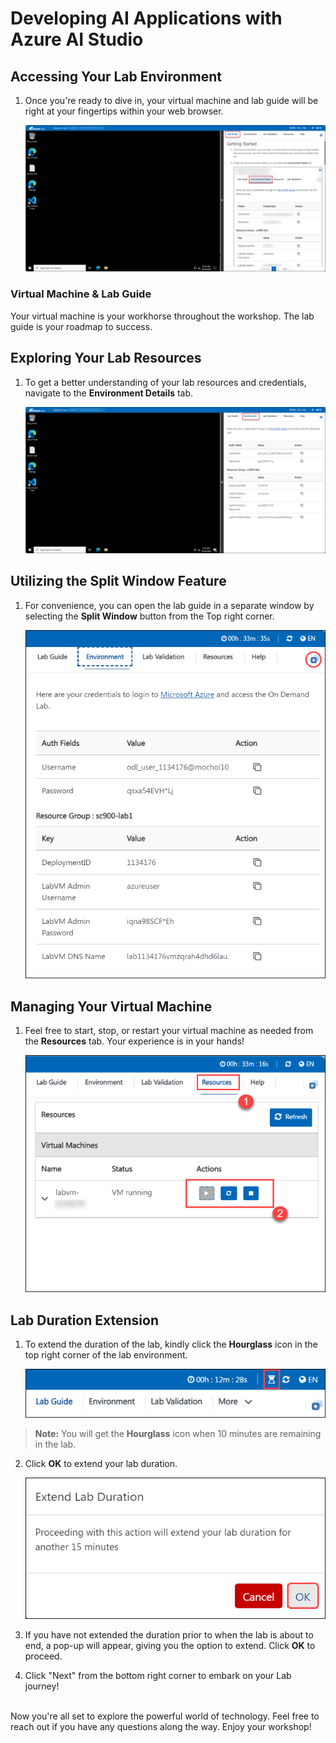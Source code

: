 # Developing AI Applications with Azure AI Studio
 
 
## Accessing Your Lab Environment
 
1. Once you're ready to dive in, your virtual machine and lab guide will be right at your fingertips within your web browser.
 
    ![Access Your VM and Lab Guide](./media/labguide-1.png)

 ### Virtual Machine & Lab Guide
 
   Your virtual machine is your workhorse throughout the workshop. The lab guide is your roadmap to success.
 
## Exploring Your Lab Resources
 
1. To get a better understanding of your lab resources and credentials, navigate to the **Environment Details** tab.
 
    ![Explore Lab Resources](./media/env-1.png)
 
## Utilizing the Split Window Feature
 
 1. For convenience, you can open the lab guide in a separate window by selecting the **Split Window** button from the Top right corner.
 
     ![Use the Split Window Feature](./media/spl.png)
 
## Managing Your Virtual Machine
 
 1. Feel free to start, stop, or restart your virtual machine as needed from the **Resources** tab. Your experience is in your hands!
 
     ![Manage Your Virtual Machine](./media/res.png)

## **Lab Duration Extension**

1. To extend the duration of the lab, kindly click the **Hourglass** icon in the top right corner of the lab environment. 

   ![Manage Your Virtual Machine](./media/gext.png)

>**Note:** You will get the **Hourglass** icon when 10 minutes are remaining in the lab.

2. Click **OK** to extend your lab duration.
 
   ![Manage Your Virtual Machine](./media/gext2.png)

3. If you have not extended the duration prior to when the lab is about to end, a pop-up will appear, giving you the option to extend. Click **OK** to proceed. 

4. Click "Next" from the bottom right corner to embark on your Lab journey!
 
<br>Now you're all set to explore the powerful world of technology. Feel free to reach out if you have any questions along the way. Enjoy your workshop!
